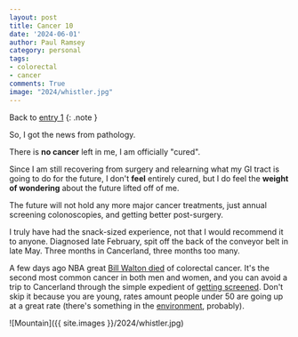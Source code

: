 ```yaml
---
layout: post
title: Cancer 10
date: '2024-06-01'
author: Paul Ramsey
category: personal
tags:
- colorectal
- cancer
comments: True
image: "2024/whistler.jpg"
---
```


Back to [entry 1](/2024/04/cancer1.html)
{: .note }

So, I got the news from pathology.

There is **no cancer** left in me, I am officially "cured". 

Since I am still recovering from surgery and relearning what my GI tract is going to do for the future, I don't **feel** entirely cured, but I do feel the **weight of wondering** about the future lifted off of me.

The future will not hold any more major cancer treatments, just annual screening colonoscopies, and getting better post-surgery.

I truly have had the snack-sized experience, not that I would recommend it to anyone. Diagnosed late February, spit off the back of the conveyor belt in late May. Three months in Cancerland, three months too many.

A few days ago NBA great [Bill Walton died](https://ca.finance.yahoo.com/news/statement-dr-james-weber-ceo-141700262.html) of colorectal cancer. It's the second most common cancer in both men and women, and you can avoid a trip to Cancerland through the simple expedient of [getting screened](https://www.mayoclinic.org/diseases-conditions/colon-cancer/in-depth/colon-cancer-screening/art-20046825). Don't skip it because you are young, rates amount people under 50 are going up at a great rate (there's something in the [environment](https://www.ncbi.nlm.nih.gov/pmc/articles/PMC10340669/), probably).

![Mountain]({{ site.images }}/2024/whistler.jpg)

